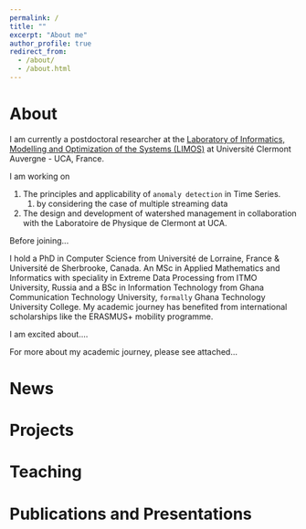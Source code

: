 ```yaml
---
permalink: /
title: ""
excerpt: "About me"
author_profile: true
redirect_from: 
  - /about/
  - /about.html
---
```


About
======

I am currently a postdoctoral researcher at the [Laboratory of Informatics, Modelling and Optimization of the Systems (LIMOS)](https://limos.fr/) at Université Clermont Auvergne - UCA, France.

I am working on
1. The principles and applicability of `anomaly detection` in Time Series.
   1. by considering the case of multiple streaming data
2. The design and development of watershed management in collaboration with the 
Laboratoire de Physique de Clermont at UCA.  

Before joining...

I hold a PhD in Computer Science from Université de Lorraine, France & Université de Sherbrooke, Canada.
An MSc in Applied Mathematics and Informatics with speciality in Extreme Data Processing from ITMO University, Russia and
a BSc in Information Technology from Ghana Communication Technology University, `formally` Ghana Technology University College.
My academic journey has benefited from international scholarships like the ERASMUS+ mobility programme.

I am excited about....

For more about my academic journey, please see attached...

News
===

Projects
===

Teaching
===

Publications and Presentations
===